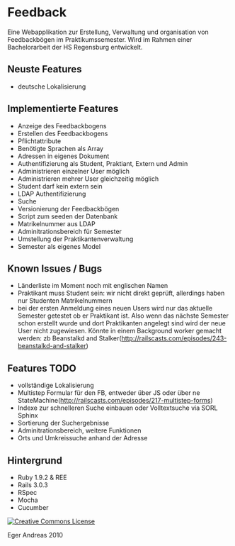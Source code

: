 Feedback
========

Eine Webapplikation zur Erstellung, Verwaltung und organisation von Feedbackbögen im Praktikumssemester.
Wird im Rahmen einer Bachelorarbeit der HS Regensburg entwickelt.

Neuste Features
---------------

- deutsche Lokalisierung


Implementierte Features
-----------------------

- Anzeige des Feedbackbogens
- Erstellen des Feedbackbogens
- Pflichtattribute
- Benötigte Sprachen als Array
- Adressen in eigenes Dokument
- Authentifizierung als Student, Praktiant, Extern und Admin
- Administrieren einzelner User möglich
- Administrieren mehrer User gleichzeitig möglich
- Student darf kein extern sein
- LDAP Authentifizierung
- Suche
- Versionierung der Feedbackbögen
- Script zum seeden der Datenbank
- Matrikelnummer aus LDAP
- Adminitrationsbereich für Semester
- Umstellung der Praktikantenverwaltung
- Semester als eigenes Model


Known Issues / Bugs
-------------------

- Länderliste im Moment noch mit englischen Namen
- Praktikant muss Student sein: wir nicht direkt geprüft, allerdings haben nur Studenten Matrikelnummern
- bei der ersten Anmeldung eines neuen Users wird nur das aktuelle Semester getestet ob er Praktikant ist. Also wenn das nächste Semester schon erstellt wurde und dort Praktikanten angelegt sind wird der neue User nicht zugewiesen. Könnte in einem Background worker gemacht werden: zb Beanstalkd and Stalker(http://railscasts.com/episodes/243-beanstalkd-and-stalker)

Features TODO
-------------

- vollständige Lokalisierung
- Multistep Formular für den FB, entweder über JS oder über ne StateMachine(http://railscasts.com/episodes/217-multistep-forms)
- Indexe zur schnelleren Suche einbauen oder Volltextsuche via SORL Sphinx
- Sortierung der Suchergebnisse
- Adminitrationsbereich, weitere Funktionen
- Orts und Umkreissuche anhand der Adresse

Hintergrund
-----------

- Ruby 1.9.2 & REE
- Rails 3.0.3
- RSpec
- Mocha
- Cucumber

<a rel="license" href="http://creativecommons.org/licenses/by-nc-sa/3.0/"><img alt="Creative Commons License" style="border-width:0" src="http://i.creativecommons.org/l/by-nc-sa/3.0/88x31.png" /></a>

Eger Andreas 2010

